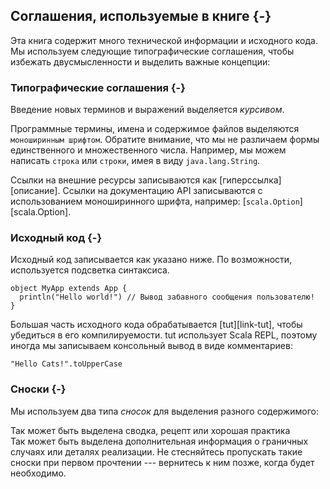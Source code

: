 ## Соглашения, используемые в книге {-}

Эта книга содержит много технической информации и исходного кода.
Мы используем следующие типографические соглашения, 
чтобы избежать двусмысленности и выделить важные концепции:

### Типографические соглашения {-}

Введение новых терминов и выражений выделяется *курсивом*. 

Программные термины, имена и содержимое файлов выделяются `моноширинным шрифтом`.
Обратите внимание, что мы не различаем формы единственного и множественного числа. 
Например, мы можем написать `строка` или `строки`, имея в виду `java.lang.String`.

Ссылки на внешние ресурсы записываются как [гиперссылка][описание].
Ссылки на документацию API записываются с использованием моноширинного шрифта, например: [`scala.Option`][scala.Option].

### Исходный код {-}

Исходный код записывается как указано ниже. По возможности, используется подсветка синтаксиса. 

```tut:book:silent
object MyApp extends App {
  println("Hello world!") // Вывод забавного сообщения пользователю!
}
```

Большая часть исходного кода обрабатывается [tut][link-tut], чтобы убедиться в его компилируемости.
tut использует Scala REPL, поэтому иногда мы записываем консольный вывод в виде комментариев:

```tut:book
"Hello Cats!".toUpperCase
```

### Сноски {-}

Мы используем два типа *сносок* для выделения разного содержимого:

<div class="callout callout-info">
Так может быть выделена сводка, рецепт или хорошая практика
</div>

<div class="callout callout-warning">
Так может быть выделена дополнительная информация о граничных случаях или деталях реализации. 
Не стесняйтесь пропускать такие сноски при первом прочтении --- вернитесь к ним позже, когда будет необходимо.
</div>
